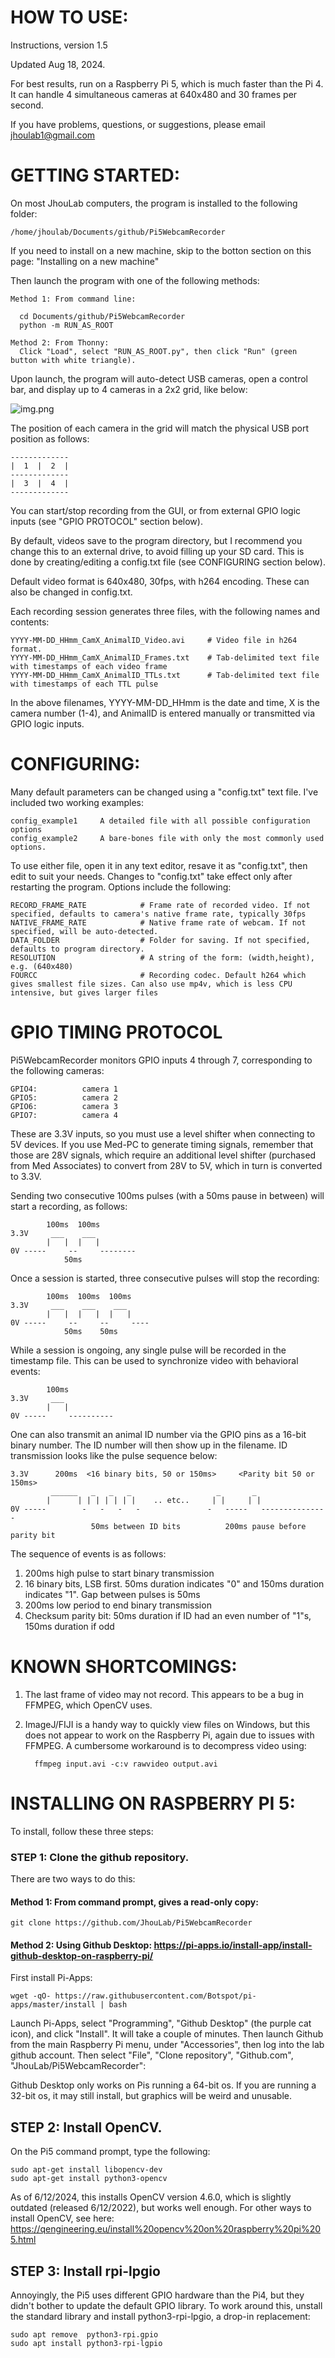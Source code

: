
# HOW TO USE:

Instructions, version 1.5

Updated Aug 18, 2024.

For best results, run on a Raspberry Pi 5, which is much faster than the Pi 4. It
can handle 4 simultaneous cameras at 640x480 and 30 frames per second.

If you have problems, questions, or suggestions, please email jhoulab1@gmail.com

# GETTING STARTED:

On most JhouLab computers, the program is installed to the following folder:

    /home/jhoulab/Documents/github/Pi5WebcamRecorder

If you need to install on a new machine, skip to the botton section on this page: "Installing on a new machine"

Then launch the program with one of the following methods:

    Method 1: From command line:

      cd Documents/github/Pi5WebcamRecorder
      python -m RUN_AS_ROOT

    Method 2: From Thonny:
      Click "Load", select "RUN_AS_ROOT.py", then click "Run" (green button with white triangle).

Upon launch, the program will auto-detect USB cameras, open a control bar, and display up to 4 cameras in a 2x2 grid,
like below:

![img.png](extra/screenshot.png)

The position of each camera in the grid will match the physical USB port position as follows:

    -------------
    |  1  |  2  |
    -------------
    |  3  |  4  |
    -------------

You can start/stop recording from the GUI, or from external GPIO logic inputs (see "GPIO PROTOCOL" section below).

By default, videos save to the program directory, but I recommend you
change this to an external drive, to avoid filling up your SD card.
This is done by creating/editing a config.txt file (see CONFIGURING section below).

Default video format is 640x480, 30fps, with h264 encoding. These can also be
changed in config.txt.

Each recording session generates three files, with the following names and contents:

    YYYY-MM-DD_HHmm_CamX_AnimalID_Video.avi     # Video file in h264 format.
    YYYY-MM-DD_HHmm_CamX_AnimalID_Frames.txt    # Tab-delimited text file with timestamps of each video frame
    YYYY-MM-DD_HHmm_CamX_AnimalID_TTLs.txt      # Tab-delimited text file with timestamps of each TTL pulse

In the above filenames, YYYY-MM-DD_HHmm is the date and time, X is the camera number (1-4), and AnimalID is entered
manually or transmitted via GPIO logic inputs.

# CONFIGURING:

Many default parameters can be changed using a "config.txt" text file. I've included two working examples:

    config_example1     A detailed file with all possible configuration options
    config_example2     A bare-bones file with only the most commonly used options.

To use either file, open it in any text editor, resave it as "config.txt", then edit to suit your needs.
Changes to "config.txt" take effect only after restarting the program. Options include the following:

    RECORD_FRAME_RATE            # Frame rate of recorded video. If not specified, defaults to camera's native frame rate, typically 30fps
    NATIVE_FRAME_RATE            # Native frame rate of webcam. If not specified, will be auto-detected.
    DATA_FOLDER                  # Folder for saving. If not specified, defaults to program directory.
    RESOLUTION                   # A string of the form: (width,height), e.g. (640x480)
    FOURCC                       # Recording codec. Default h264 which gives smallest file sizes. Can also use mp4v, which is less CPU intensive, but gives larger files


# GPIO TIMING PROTOCOL

Pi5WebcamRecorder monitors GPIO inputs 4 through 7, corresponding to the following cameras:

    GPIO4:          camera 1
    GPIO5:          camera 2
    GPIO6:          camera 3
    GPIO7:          camera 4

These are 3.3V inputs, so you must use a level shifter when connecting to 5V devices. If you use Med-PC
to generate timing signals, remember that those are 28V signals, which require an additional
level shifter (purchased from Med Associates) to convert from 28V to 5V, which in turn is converted to 3.3V.

Sending two consecutive 100ms pulses (with a 50ms pause in between) will start a recording, as follows:

            100ms  100ms
    3.3V     ___    ___      
            |   |  |   |    
    0V -----     --     --------
                50ms

Once a session is started, three consecutive pulses will stop the recording:

            100ms  100ms  100ms
    3.3V     ___    ___    ___    
            |   |  |   |  |   |
    0V -----     --     --     ----
                50ms    50ms

While a session is ongoing, any single pulse will be recorded in the timestamp file. This can be used to
synchronize video with behavioral events:

            100ms
    3.3V     ___ 
            |   |
    0V -----     ----------


One can also transmit an animal ID number via the GPIO pins as a 16-bit binary number. The ID number will then
show up in the filename. ID transmission looks like the pulse sequence below:

    3.3V      200ms  <16 binary bits, 50 or 150ms>     <Parity bit 50 or 150ms>
             ______   _   _   _                   _       _
            |      | | | | | | |    .. etc..     | |     | |
    0V -----        -   -   -   -               -   -----   ---------------
                      50ms between ID bits          200ms pause before parity bit

The sequence of events is as follows:

1. 200ms high pulse to start binary transmission
2. 16 binary bits, LSB first. 50ms duration indicates "0" and 150ms duration indicates "1". Gap between pulses is 50ms
3. 200ms low period to end binary transmission
4. Checksum parity bit: 50ms duration if ID had an even number of "1"s, 150ms duration if odd



# KNOWN SHORTCOMINGS:

1. The last frame of video may not record. This appears to be a bug in FFMPEG, which OpenCV uses.

2. ImageJ/FIJI is a handy way to quickly view files on Windows, but this does not appear
   to work on the Raspberry Pi, again due to issues with FFMPEG. A cumbersome workaround is to decompress video using:
     
         ffmpeg input.avi -c:v rawvideo output.avi


#  INSTALLING ON RASPBERRY PI 5:

To install, follow these three steps:

### STEP 1: Clone the github repository.

  There are two ways to do this:

  #### Method 1: From command prompt, gives a read-only copy:
    
    git clone https://github.com/JhouLab/Pi5WebcamRecorder

  #### Method 2: Using Github Desktop: https://pi-apps.io/install-app/install-github-desktop-on-raspberry-pi/

  First install Pi-Apps:

    wget -qO- https://raw.githubusercontent.com/Botspot/pi-apps/master/install | bash

  Launch Pi-Apps, select "Programming", "Github Desktop" (the purple cat icon), and
  click "Install". It will take a couple of minutes. Then launch Github from the main Raspberry Pi menu,
  under "Accessories", then log into the lab github account. Then select "File",
  "Clone repository", "Github.com", "JhouLab/Pi5WebcamRecorder":

  Github Desktop only works on Pis running a 64-bit os. If you are running a 32-bit
  os, it may still install, but graphics will be weird and unusable.

## STEP 2: Install OpenCV.

  On the Pi5 command prompt, type the following:

    sudo apt-get install libopencv-dev
    sudo apt-get install python3-opencv

  As of 6/12/2024, this installs OpenCV version 4.6.0, which is slightly outdated (released 6/12/2022),
  but works well enough. For other ways to install OpenCV, see here:
  https://qengineering.eu/install%20opencv%20on%20raspberry%20pi%205.html

## STEP 3: Install rpi-lpgio
  Annoyingly, the Pi5 uses different GPIO hardware than the Pi4, but they didn't bother to update the
  default GPIO library. To work around this, unstall the standard library and install python3-rpi-lpgio,
  a drop-in replacement:

    sudo apt remove  python3-rpi.gpio
    sudo apt install python3-rpi-lgpio

